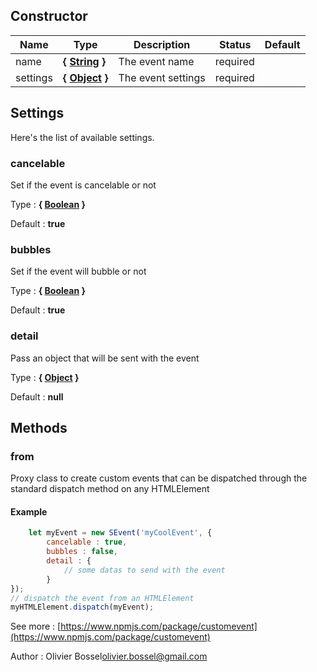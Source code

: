 ## Constructor


Name  |  Type  |  Description  |  Status  |  Default
------------  |  ------------  |  ------------  |  ------------  |  ------------
name  |  **{ [String](https://developer.mozilla.org/fr/docs/Web/JavaScript/Reference/Objets_globaux/String) }**  |  The event name  |  required  |
settings  |  **{ [Object](https://developer.mozilla.org/fr/docs/Web/JavaScript/Reference/Objets_globaux/Object) }**  |  The event settings  |  required  |



## Settings

Here's the list of available settings.

### cancelable

Set if the event is cancelable or not

Type : **{ [Boolean](https://developer.mozilla.org/fr/docs/Web/JavaScript/Reference/Objets_globaux/Boolean) }**

Default : **true**


### bubbles

Set if the event will bubble or not

Type : **{ [Boolean](https://developer.mozilla.org/fr/docs/Web/JavaScript/Reference/Objets_globaux/Boolean) }**

Default : **true**


### detail

Pass an object that will be sent with the event

Type : **{ [Object](https://developer.mozilla.org/fr/docs/Web/JavaScript/Reference/Objets_globaux/Object) }**

Default : **null**



## Methods


### from

Proxy class to create custom events that can be dispatched
through the standard dispatch method on any HTMLElement


#### Example
```js
	let myEvent = new SEvent('myCoolEvent', {
		cancelable : true,
		bubbles : false,
		detail : {
			// some datas to send with the event
		}
});
// dispatch the event from an HTMLElement
myHTMLElement.dispatch(myEvent);
```
See more : [https://www.npmjs.com/package/customevent](https://www.npmjs.com/package/customevent)

Author : Olivier Bossel<olivier.bossel@gmail.com>